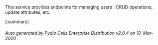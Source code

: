 






This service provides endpoints for managing users : CRUD operations, update attributes, etc.

[:summary]

###### Auto generated by Pydio Cells Enterprise Distribution v2.0.4 on 10-Mar-2020
